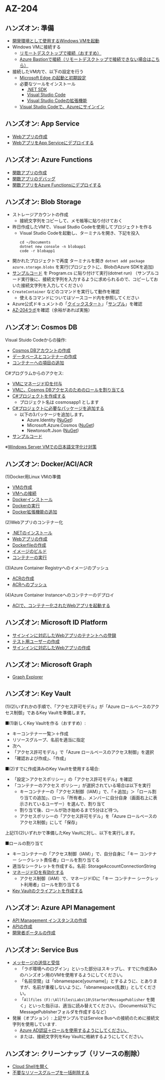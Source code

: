 # AZ-204

## ハンズオン: 準備

- [開発環境として使用するWindows VMを起動](vm/vm-create.md)
- Windows VMに接続する
  - [リモートデスクトップで接続（おすすめ）](vm/rdp.md)
  - [Azure Bastionで接続（リモートデスクトップで接続できない場合はこちら）](vm/bastion.md)
- 接続したVM内で、以下の設定を行う
  - [Microsoft Edge の起動と初期設定](edge.md)
  - 必要なツールをインストール
    - [.NET SDK](dotnet6.md)
    - [Visual Studio Code](vscode/vscode-install.md)
    - [Visual Studio Codeの拡張機能](vscode/vscode-extensions.md)
  - [Visual Studio Codeで、Azureにサインイン](vscode-azure/signin.md)

## ハンズオン: App Service

- [Webアプリの作成](webapp/webapp-create.md)
- [WebアプリをApp Serviceにデプロイする](webapp/webapp-deploy.md)

## ハンズオン: Azure Functions

- [関数アプリの作成](functions/function-create-project.md)
- [関数アプリのデバッグ](functions/function-debug.md)
- [関数アプリをAzure Functionsにデプロイする](functions/function-deploy.md)

## ハンズオン: Blob Storage

- ストレージアカウントの作成
  - 接続文字列をコピーして、メモ帳等に貼り付けておく
- 昨日作成したVMで、Visual Studio Codeを使用してプロジェクトを作る
  - Visual Studio Codeを起動し、ターミナルを開き、下記を投入
    ```
    cd ~/Documents
    dotnet new console -n blobapp1
    code -r blobapp1
    ```
- 開かれたプロジェクトで再度 ターミナルを開き `dotnet add package azure.storage.blobs` を実行(プロジェクトに、BlobのAzure SDKを追加)
- [サンプルコード](../AZ-204/sample/blob/Program.cs) を Program.cs に貼り付けて実行(dotnet run)
 （サンプルコード実行後に、接続文字列を入力するように求められるので、コピーしておいた接続文字列を入力してください）
- `CreateContainer` などのコマンドを実行して動作を確認
  - 使えるコマンドについてはソースコード内を参照してください
- Azure公式ドキュメントの「[クイックスタート](https://docs.microsoft.com/ja-jp/azure/storage/blobs/storage-quickstart-blobs-dotnet?tabs=environment-variable-windows)」「[サンプル](https://docs.microsoft.com/ja-jp/azure/storage/common/storage-samples-dotnet?toc=/azure/storage/blobs/toc.json)」を確認
- [AZ-204ラボ](https://github.com/MicrosoftLearning/AZ-204JA-DevelopingSolutionsforMicrosoftAzure/blob/master/Instructions/Labs/AZ-204_lab_03.md)を確認（余裕があれば実施）

## ハンズオン: Cosmos DB

Visual Stuido Codeからの操作:

- [Cosmos DBアカウントの作成](cosmos/create-account.md)
- [データベースとコンテナーの作成](cosmos/create-database-container.md)
- [コンテナーへの項目の追加](cosmos/create-item.md)

C#プログラムからのアクセス:

- [VMにマネージドIDを付与](blob/vm-managed-id-role.md)
- [VMに、Cosmos DBアクセスのためのロールを割り当てる](cosmos/role.md)
- [C#プロジェクトを作成する](dotnet/newproj.md)
  - プロジェクト名は cosmosapp1 とします
- [C#プロジェクトに必要なパッケージを追加する](dotnet/addpackage.md)
  - 以下の3パッケージを追加します。
    - Azure.Identity ([NuGet](https://www.nuget.org/packages/Azure.Identity/))
    - Microsoft.Azure.Cosmos ([NuGet](https://www.nuget.org/packages/Microsoft.Azure.Cosmos/))
    - Newtonsoft.Json ([NuGet](https://www.nuget.org/packages/Newtonsoft.Json/))
- [サンプルコード](cosmos/select.md)

※[Windows Server VMでの日本語文字化け対策](japanese.md)

## ハンズオン: Docker/ACI/ACR

(1)Docker用Linux VMの準備

- [VMの作成](dockervm/dockervm-01-create.md)
- [VMへの接続](dockervm/dockervm-02-connect.md)
- [Dockerインストール](dockervm/dockervm-03-install-docker.md)
- [Dockerの実行](dockervm/dockervm-04-run-docker.md)
- [Docker拡張機能の追加](dockervm/dockervm-05-install-docker-extension.md)

(2)Webアプリのコンテナー化

- [.NETのインストール](dockervm/dockervm-06-install-dotnet.md)
- [Webアプリの作成](dockervm/dockervm-07-create-webapp.md)
- [Dockerfileの作成](dockervm/dockervm-08-create-dockerfile.md)
- [イメージのビルド](dockervm/dockervm-09-create-docker-image.md)
- [コンテナーの実行](dockervm/dockervm-10-run-container-webapp.md)

(3)Azure Container Registryへのイメージのプッシュ

- [ACRの作成](dockervm/dockervm-11-create-acr.md)
- [ACRへのプッシュ](dockervm/dockervm-12-push-image-to-acr.md)

(4)Azure Container Instanceへのコンテナーのデプロイ

- [ACIで、コンテナー化されたWebアプリを起動する](aci/aci-run-webapp.md)

## ハンズオン: Microsoft ID Platform

- [サインインに対応したWebアプリのテナントへの登録](idplatform/webapp-registration.md)
- [テスト用ユーザーの作成](idplatform/add-user.md)
- [サインインに対応したWebアプリの作成](idplatform/create-webapp.md)

## ハンズオン: Microsoft Graph

- [Graph Explorer](idplatform/graph-explorer.md)

## ハンズオン: Key Vault

(1)(2)いずれかの手順で、「アクセス許可モデル」が「Azure ロールベースのアクセス制御」であるKey Vaultを準備します。

■(1)新しくKey Vaultを作る（おすすめ）:

- キーコンテナー一覧＞＋作成
- リソースグループ、名前を適当に指定
- 次へ
- 「アクセス許可モデル」で「Azure ロールベースのアクセス制御」を選択
- 「確認および作成」、「作成」

■(2)すでに作成済みのKey Vaultを使用する場合:

- 「設定＞アクセスポリシー」の「アクセス許可モデル」を確認
- 「コンテナーのアクセス ポリシー」が選択されている場合は以下を実行
  - キーコンテナーの「アクセス制御（IAM）」で、「＋追加」＞「ロール割り当ての追加」、ロール「所有者」、メンバーに自分自身（画面右上に表示されているユーザー）を選んで、割り当て
  - 割り当て後、ロールが効き始めるまで5分ほど待つ。
  - アクセスポリシーの「アクセス許可モデル」を「Azure ロールベースのアクセス制御」にして「保存」

上記(1)(2)いずれかで準備したKey Vaultに対し、以下を実行します。

■ロールの割り当て
- キーコンテナーの「アクセス制御（IAM）」で、自分自身に「キー コンテナー シークレット責任者」ロールを割り当てる
- 適当なシークレットを作成する。名前: StorageAccountConnectionString
- [マネージドIDを有効化する](keyvault/01-managed-id.md)
  - アクセス制御（IAM）で、マネージドIDに「キー コンテナー シークレット利用者」ロールを割り当てる
- [Key Vaultのクライアントを作成する](keyvault/02-key-vault-client.md)

## ハンズオン: Azure API Management

- [API Management インスタンスの作成](apim/01-create-apim.md)
- [APIの作成](apim/02-create-api.md)
- [開発者ポータルの作成](apim/03-create-developer-portal.md)

## ハンズオン: Service Bus

- [メッセージの送信と受信](https://microsoftlearning.github.io/AZ-204JA-DevelopingSolutionsforMicrosoftAzure/Instructions/Labs/AZ-204_lab_10.html)
  - 「ラボ環境へのログイン」といった部分はスキップし、すでに作成済みのハンズオン用のVMを使用するようにしてください。
  - 「名前空間」は「sbnamespace[yourname]」とするように、とありますが、名前が重複しないように、「sbnamespace(乱数)」としてください。
  - 「`Allfiles (F):\Allfiles\Labs\10\Starter\MessagePublisher` を開く」といった指示は、適当に読み替えてください。（Documents以下にMessagePublisherフォルダを作成するなど）
- 発展（オプション）: 上記サンプルではService Busへの接続のために接続文字列を使用しています.
  - [Azure AD認証＋ロールを使用するようにしてください。](https://docs.microsoft.com/ja-jp/azure/service-bus-messaging/authenticate-application)
  - または、接続文字列をKey Vaultに格納するようにしてください。

## ハンズオン: クリーンナップ（リソースの削除）

- [Cloud Shellを開く](cloudshell.md)
- [不要なリソースグループを一括削除する](cleanup.md)

